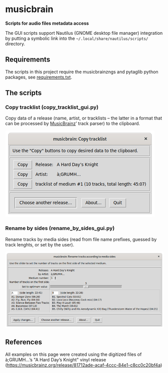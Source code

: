 # musicbrain

__Scripts for audio files metadata access__

The GUI scripts support Nautilus (GNOME desktop file manager) integration
by putting a symbolic link into the ```~/.local/share/nautilus/scripts/```
directory.

## Requirements

The scripts in this project require the musicbrainzngs
and pytaglib python packages, see [requirements.txt](./requirements.txt>).

## The scripts

### Copy tracklist (copy_tracklist_gui.py)

Copy data of a release (name, artist, or tracklists – the latter in a
format that can be processed by [MusicBrainz](https://musicbrainz.org/)’
track parser) to the clipboard.

![copy_tracklist_gui.py examle](./copy_tracklist.png)

### Rename by sides (rename_by_sides_gui.py)

Rename tracks by media sides (read from file name prefixes,
guessed by track lenghts, or set by the user).

![rename_by_sides_gui.py examle](./rename_by_sides.png)

## References

All examples on this page were created using the digitized files of
à;GRUMH…’s "A Hard Day’s Knight" vinyl release
(<https://musicbrainz.org/release/81712ade-acaf-4ccc-84e1-c8cc0c20bf4a>)
